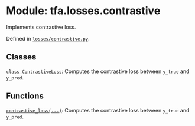 <div itemscope itemtype="http://developers.google.com/ReferenceObject">
<meta itemprop="name" content="tfa.losses.contrastive" />
<meta itemprop="path" content="Stable" />
</div>

# Module: tfa.losses.contrastive

Implements contrastive loss.



Defined in [`losses/contrastive.py`](https://github.com/tensorflow/addons/tree/r0.3/tensorflow_addons/losses/contrastive.py).

<!-- Placeholder for "Used in" -->


## Classes

[`class ContrastiveLoss`](../../tfa/losses/ContrastiveLoss.md): Computes the contrastive loss between `y_true` and `y_pred`.

## Functions

[`contrastive_loss(...)`](../../tfa/losses/contrastive_loss.md): Computes the contrastive loss between `y_true` and `y_pred`.

